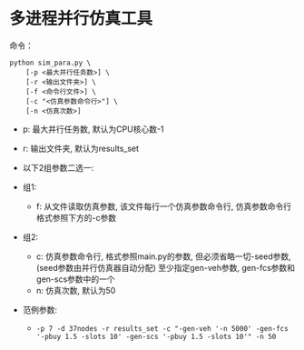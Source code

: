 # 多进程并行仿真工具

命令：

```
python sim_para.py \
    [-p <最大并行任务数>] \
    [-r <输出文件夹>] \
    [-f <命令行文件>] \
    [-c "<仿真参数命令行>"] \
    [-n <仿真次数>]
```
+ p: 最大并行任务数, 默认为CPU核心数-1
+ r: 输出文件夹, 默认为results_set
+ 以下2组参数二选一:
+ 组1:
  - f: 从文件读取仿真参数, 该文件每行一个仿真参数命令行, 仿真参数命令行格式参照下方的-c参数
+ 组2:
  - c: 仿真参数命令行, 格式参照main.py的参数, 
        但必须省略一切-seed参数, (seed参数由并行仿真器自动分配)
        至少指定gen-veh参数, gen-fcs参数和gen-scs参数中的一个
  - n: 仿真次数, 默认为50
    
+ 范例参数:
  - `-p 7 -d 37nodes -r results_set -c "-gen-veh '-n 5000' -gen-fcs '-pbuy 1.5 -slots 10' -gen-scs '-pbuy 1.5 -slots 10'" -n 50`